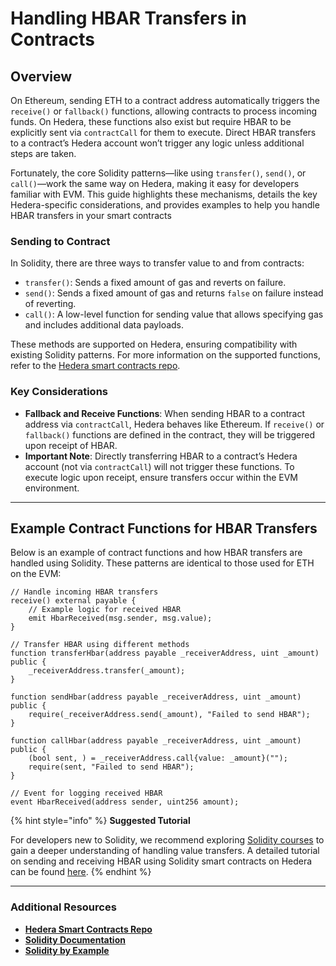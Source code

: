 # Handling HBAR Transfers in Contracts

## Overview

On Ethereum, sending ETH to a contract address automatically triggers the `receive()` or `fallback()` functions, allowing contracts to process incoming funds. On Hedera, these functions also exist but require HBAR to be explicitly sent via `contractCall` for them to execute. Direct HBAR transfers to a contract’s Hedera account won’t trigger any logic unless additional steps are taken.

Fortunately, the core Solidity patterns—like using `transfer()`, `send()`, or `call()`—work the same way on Hedera, making it easy for developers familiar with EVM. This guide highlights these mechanisms, details the key Hedera-specific considerations, and provides examples to help you handle HBAR transfers in your smart contracts

### **Sending to Contract**

In Solidity, there are three ways to transfer value to and from contracts:

* `transfer()`: Sends a fixed amount of gas and reverts on failure.
* `send()`: Sends a fixed amount of gas and returns `false` on failure instead of reverting.
* `call()`: A low-level function for sending value that allows specifying gas and includes additional data payloads.

These methods are supported on Hedera, ensuring compatibility with existing Solidity patterns. For more information on the supported functions, refer to the [Hedera smart contracts repo](https://github.com/hashgraph/hedera-smart-contracts/tree/main/contracts/solidity).

### **Key Considerations**

* **Fallback and Receive Functions**: When sending HBAR to a contract address via `contractCall`, Hedera behaves like Ethereum. If `receive()` or `fallback()` functions are defined in the contract, they will be triggered upon receipt of HBAR.
* **Important Note**: Directly transferring HBAR to a contract’s Hedera account (not via `contractCall`) will not trigger these functions. To execute logic upon receipt, ensure transfers occur within the EVM environment.

***

## Example Contract Functions for HBAR Transfers

Below is an example of contract functions and how HBAR transfers are handled using Solidity. These patterns are identical to those used for ETH on the EVM:

```solidity
// Handle incoming HBAR transfers
receive() external payable {
    // Example logic for received HBAR
    emit HbarReceived(msg.sender, msg.value);
}

// Transfer HBAR using different methods
function transferHbar(address payable _receiverAddress, uint _amount) public {
    _receiverAddress.transfer(_amount);
}

function sendHbar(address payable _receiverAddress, uint _amount) public {
    require(_receiverAddress.send(_amount), "Failed to send HBAR");
}

function callHbar(address payable _receiverAddress, uint _amount) public {
    (bool sent, ) = _receiverAddress.call{value: _amount}("");
    require(sent, "Failed to send HBAR");
}

// Event for logging received HBAR
event HbarReceived(address sender, uint256 amount);
```

{% hint style="info" %}
**Suggested Tutorial**

For developers new to Solidity, we recommend exploring [Solidity courses](https://solidity-by-example.org/) to gain a deeper understanding of handling value transfers. A detailed tutorial on sending and receiving HBAR using Solidity smart contracts on Hedera can be found [here](https://docs.hedera.com/hedera/tutorials/smart-contracts/send-and-receive-hbar-using-solidity-smart-contracts).
{% endhint %}

***

### Additional Resources

* [**Hedera Smart Contracts Repo**](https://github.com/hashgraph/hedera-smart-contracts/tree/main/contracts/solidity)
* [**Solidity Documentation**](https://docs.soliditylang.org/)
* [**Solidity by Example**](https://solidity-by-example.org/)
